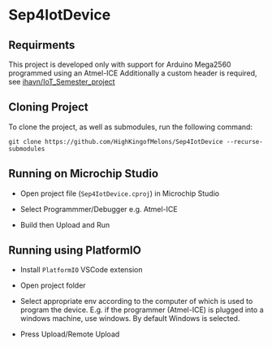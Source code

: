 # Sep4IotDevice

## Requirments
This project is developed only with support for Arduino Mega2560 programmed using an Atmel-ICE
Additionally a custom header is required, see [ihavn/IoT_Semester_project](https://github.com/ihavn/IoT_Semester_project)

## Cloning Project
To clone the project, as well as submodules, run the following command:

`git clone https://github.com/HighKingofMelons/Sep4IotDevice --recurse-submodules`

## Running on Microchip Studio
* Open project file (`Sep4IotDevice.cproj`) in Microchip Studio

* Select Programmmer/Debugger e.g. Atmel-ICE

* Build then Upload and Run

## Running using PlatformIO
* Install `PlatformIO` VSCode extension

* Open project folder

* Select appropriate env according to the computer of which is used to program the device.
E.g. if the programmer (Atmel-ICE) is plugged into a windows machine, use windows. By default Windows is selected.

* Press Upload/Remote Upload